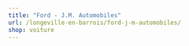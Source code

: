 ```yaml
---
title: "Ford - J.M. Automobiles"
url: /longeville-en-barrois/ford-j-m-automobiles/
shop: voiture
---
```

